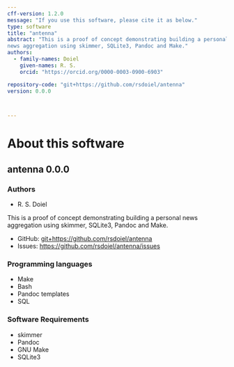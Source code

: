 ```yaml
---
cff-version: 1.2.0
message: "If you use this software, please cite it as below."
type: software
title: "antenna"
abstract: "This is a proof of concept demonstrating building a personal
news aggregation using skimmer, SQLite3, Pandoc and Make."
authors:
  - family-names: Doiel
    given-names: R. S.
    orcid: "https://orcid.org/0000-0003-0900-6903"

repository-code: "git+https://github.com/rsdoiel/antenna"
version: 0.0.0



---
```


About this software
===================

## antenna 0.0.0

### Authors

- R. S. Doiel



This is a proof of concept demonstrating building a personal news
aggregation using skimmer, SQLite3, Pandoc and Make.


- GitHub: <git+https://github.com/rsdoiel/antenna>
- Issues: <https://github.com/rsdoiel/antenna/issues>


### Programming languages

- Make
- Bash
- Pandoc templates
- SQL


### Software Requirements

- skimmer
- Pandoc
- GNU Make
- SQLite3
